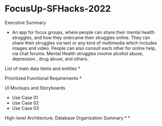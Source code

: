 # FocusUp-SFHacks-2022

Executive Summary
* An app for focus groups, where people can share their mental health struggles, and how they overcame their struggles online. They can share their struggles via text or any kind of multimedia which includes images and video. People can also consult each other for online help, via chat forums. Mental Health struggles involve alcohol abuse, depression , drug abuse, and others.

List of main data items and entities
* 

Prioritized Functional Requirements
* 

UI Mockups and Storyboards
* Use Case 01 
* Use Case 02
* Use Case 03

High-level Architecture, Database Organization Summary
* 
* 


